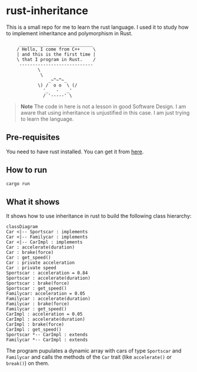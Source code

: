 # rust-inheritance

This is a small repo for me to learn the rust language. I used it to study how to implement inheritance and polymorphism in Rust.

```
     ____________________________
    / Hello, I come from C++     \
    | and this is the first time |
    \ that I program in Rust.    /
     ----------------------------
            \
             \
                _~^~^~_
            \) /  o o  \ (/
              '_   -   _'
              / '-----' \
```

> **Note**
> The code in here is not a lesson in good Software Design. I am aware that using inheritance is unjustified in this case. I am just trying to learn the language.

## Pre-requisites

You need to have rust installed. You can get it from [here](https://www.rust-lang.org/tools/install).

## How to run

```bash
cargo run
```

## What it shows

It shows how to use inheritance in rust to build the following class hierarchy:

```mermaid
classDiagram
Car <|-- Sportscar : implements
Car <|-- Familycar : implements
Car <|-- CarImpl : implements
Car : accelerate(duration)
Car : brake(force)
Car : get_speed()
Car : private acceleration
Car : private speed
Sportscar : acceleration = 0.84
Sportscar : accelerate(duration)
Sportscar : brake(force)
Sportscar : get_speed()
Familycar: acceleration = 0.05
Familycar : accelerate(duration)
Familycar : brake(force)
Familycar : get_speed()
CarImpl : acceleration = 0.05
CarImpl : accelerate(duration)
CarImpl : brake(force)
CarImpl : get_speed()
Sportscar *-- CarImpl : extends
Familycar *-- CarImpl : extends
```

The program pupulates a dynamic array with cars of type `Sportscar` and `Familycar` and calls the methods of the `Car` trait (like `accelerate()` or `break()`) on them.	




